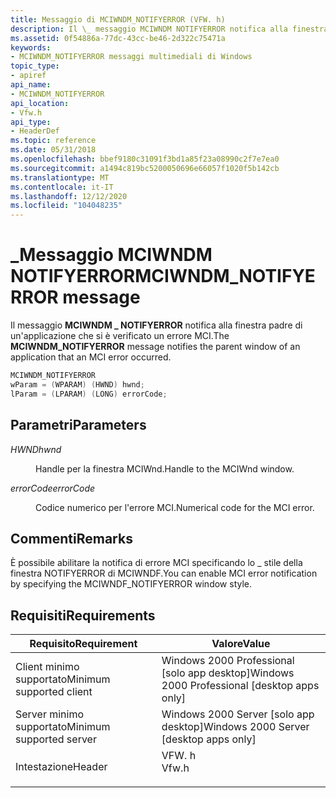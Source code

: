 ```yaml
---
title: Messaggio di MCIWNDM_NOTIFYERROR (VFW. h)
description: Il \_ messaggio MCIWNDM NOTIFYERROR notifica alla finestra padre di un'applicazione che si è verificato un errore MCI.
ms.assetid: 0f54886a-77dc-43cc-be46-2d322c75471a
keywords:
- MCIWNDM_NOTIFYERROR messaggi multimediali di Windows
topic_type:
- apiref
api_name:
- MCIWNDM_NOTIFYERROR
api_location:
- Vfw.h
api_type:
- HeaderDef
ms.topic: reference
ms.date: 05/31/2018
ms.openlocfilehash: bbef9180c31091f3bd1a85f23a08990c2f7e7ea0
ms.sourcegitcommit: a1494c819bc5200050696e66057f1020f5b142cb
ms.translationtype: MT
ms.contentlocale: it-IT
ms.lasthandoff: 12/12/2020
ms.locfileid: "104048235"
---
```

# <a name="mciwndm_notifyerror-message"></a><span data-ttu-id="15b51-104">\_Messaggio MCIWNDM NOTIFYERROR</span><span class="sxs-lookup"><span data-stu-id="15b51-104">MCIWNDM\_NOTIFYERROR message</span></span>

<span data-ttu-id="15b51-105">Il messaggio **MCIWNDM \_ NOTIFYERROR** notifica alla finestra padre di un'applicazione che si è verificato un errore MCI.</span><span class="sxs-lookup"><span data-stu-id="15b51-105">The **MCIWNDM\_NOTIFYERROR** message notifies the parent window of an application that an MCI error occurred.</span></span>


```C++
MCIWNDM_NOTIFYERROR 
wParam = (WPARAM) (HWND) hwnd; 
lParam = (LPARAM) (LONG) errorCode; 
```



## <a name="parameters"></a><span data-ttu-id="15b51-106">Parametri</span><span class="sxs-lookup"><span data-stu-id="15b51-106">Parameters</span></span>

<dl> <dt>

<span data-ttu-id="15b51-107"><span id="hwnd"></span><span id="HWND"></span>*HWND*</span><span class="sxs-lookup"><span data-stu-id="15b51-107"><span id="hwnd"></span><span id="HWND"></span>*hwnd*</span></span>
</dt> <dd>

<span data-ttu-id="15b51-108">Handle per la finestra MCIWnd.</span><span class="sxs-lookup"><span data-stu-id="15b51-108">Handle to the MCIWnd window.</span></span>

</dd> <dt>

<span data-ttu-id="15b51-109"><span id="errorCode"></span><span id="errorcode"></span><span id="ERRORCODE"></span>*errorCode*</span><span class="sxs-lookup"><span data-stu-id="15b51-109"><span id="errorCode"></span><span id="errorcode"></span><span id="ERRORCODE"></span>*errorCode*</span></span>
</dt> <dd>

<span data-ttu-id="15b51-110">Codice numerico per l'errore MCI.</span><span class="sxs-lookup"><span data-stu-id="15b51-110">Numerical code for the MCI error.</span></span>

</dd> </dl>

## <a name="remarks"></a><span data-ttu-id="15b51-111">Commenti</span><span class="sxs-lookup"><span data-stu-id="15b51-111">Remarks</span></span>

<span data-ttu-id="15b51-112">È possibile abilitare la notifica di errore MCI specificando lo \_ stile della finestra NOTIFYERROR di MCIWNDF.</span><span class="sxs-lookup"><span data-stu-id="15b51-112">You can enable MCI error notification by specifying the MCIWNDF\_NOTIFYERROR window style.</span></span>

## <a name="requirements"></a><span data-ttu-id="15b51-113">Requisiti</span><span class="sxs-lookup"><span data-stu-id="15b51-113">Requirements</span></span>



| <span data-ttu-id="15b51-114">Requisito</span><span class="sxs-lookup"><span data-stu-id="15b51-114">Requirement</span></span> | <span data-ttu-id="15b51-115">Valore</span><span class="sxs-lookup"><span data-stu-id="15b51-115">Value</span></span> |
|-------------------------------------|----------------------------------------------------------------------------------|
| <span data-ttu-id="15b51-116">Client minimo supportato</span><span class="sxs-lookup"><span data-stu-id="15b51-116">Minimum supported client</span></span><br/> | <span data-ttu-id="15b51-117">Windows 2000 Professional \[solo app desktop\]</span><span class="sxs-lookup"><span data-stu-id="15b51-117">Windows 2000 Professional \[desktop apps only\]</span></span><br/>                       |
| <span data-ttu-id="15b51-118">Server minimo supportato</span><span class="sxs-lookup"><span data-stu-id="15b51-118">Minimum supported server</span></span><br/> | <span data-ttu-id="15b51-119">Windows 2000 Server \[solo app desktop\]</span><span class="sxs-lookup"><span data-stu-id="15b51-119">Windows 2000 Server \[desktop apps only\]</span></span><br/>                             |
| <span data-ttu-id="15b51-120">Intestazione</span><span class="sxs-lookup"><span data-stu-id="15b51-120">Header</span></span><br/>                   | <dl> <span data-ttu-id="15b51-121"><dt>VFW. h</dt></span><span class="sxs-lookup"><span data-stu-id="15b51-121"><dt>Vfw.h</dt></span></span> </dl> |



 

 





